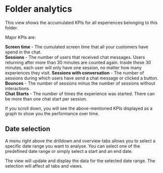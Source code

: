 # Folder analytics

This view shows the accumulated KPIs for all experiences belonging to this folder. 

Major KPIs are: 

**Screen time** - The cumulated screen time that all your customers have spend in the chat.   
**Sessions** - The number of users that received chat messages. Users returning after more than 30 minutes are counted again. Inside these 30 minutes, each user will only have one session, no matter how many experiences they visit.
**Sessions with conversation** - The number of sessions during which users have send a chat message or clicked a button.   
**Bounces** - The number of sessions minus the number of sessions without interactions.  
**Chat Starts** - The number of times the experience was started. There can be more than one chat start per session.

If you scroll down, you will see the above-mentioned KPIs displayed as a graph to show you the performance over time.

## Date selection

A menu right above the drilldown and overview tabs allows you to select a specific date range you want to analyse. You can select one of the predefined date range or simply select a start and an end date.

The view will update and display the data for the selected date range. The selection will affect all tabs and views.
